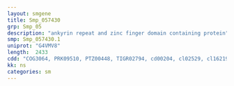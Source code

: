 ```yaml
---
layout: smgene
title: Smp_057430
grp: Smp_05
description: "ankyrin repeat and zinc finger domain containing protein"
smp: Smp_057430.1
uniprot: "G4VMV8"
length:  2433
cdd: "COG3064, PRK09510, PTZ00448, TIGR02794, cd00204, cl02529, cl16219, pfam11600, pfam12796, pfam13300"
kk: ns
categories: sm
---
```

